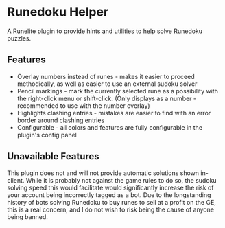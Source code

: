 # Runedoku Helper
A Runelite plugin to provide hints and utilities to help solve Runedoku puzzles.

## Features
* Overlay numbers instead of runes - makes it easier to proceed methodically, as well as easier to use an external 
  sudoku solver
* Pencil markings - mark the currently selected rune as a possibility with the right-click menu or shift-click.
  (Only displays as a number - recommended to use with the number overlay)
* Highlights clashing entries - mistakes are easier to find with an error border around clashing entries
* Configurable - all colors and features are fully configurable in the plugin's config panel

## Unavailable Features
This plugin does not and will not provide automatic solutions shown in-client.  While it is probably not against the
game rules to do so, the sudoku solving speed this would facilitate would significantly increase the risk of your
account being incorrectly tagged as a bot.  Due to the longstanding history of bots solving Runedoku to buy runes to
sell at a profit on the GE, this is a real concern, and I do not wish to risk being the cause of anyone being banned.